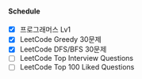 <h4>Schedule</h4>

- [x] 프로그래머스 Lv1
- [x] LeetCode Greedy 30문제
- [x] LeetCode DFS/BFS 30문제
- [ ] LeetCode Top Interview Questions
- [ ] LeetCode Top 100 Liked Questions

